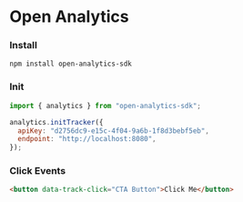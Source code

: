 # Open Analytics

### Install

`npm install open-analytics-sdk`

### Init

```js
import { analytics } from "open-analytics-sdk";

analytics.initTracker({
  apiKey: "d2756dc9-e15c-4f04-9a6b-1f8d3bebf5eb",
  endpoint: "http://localhost:8080",
});
```

### Click Events

```html
<button data-track-click="CTA Button">Click Me</button>
```
